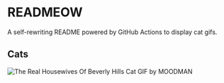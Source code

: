 # READMEOW

A self-rewriting README powered by GitHub Actions to display cat gifs.

## Cats

![The Real Housewives Of Beverly Hills Cat GIF by MOODMAN](https://media0.giphy.com/media/v1.Y2lkPTlhY2QwMmRhd3Jzc3dveWh4dTVpMmRuY3R2OHp2aXFidGxmaWgzdXNkb2RoeHR1ciZlcD12MV9naWZzX3NlYXJjaCZjdD1n/JRE3AvLsSRXg360F6l/200.gif)
